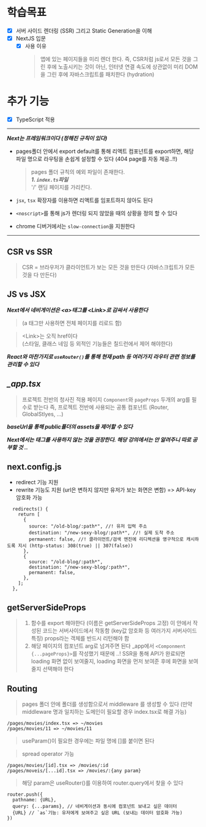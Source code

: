 # 학습목표

- [x] 서버 사이드 렌더링 (SSR) 그리고 Static Generation을 이해
- [x] NextJS 입문
  - [x] 사용 이유<br>
    > 앱에 있는 페이지들을 미리 렌더 한다. 즉, CSR처럼 js로서 모든 것을 그린 후에 노출시키는 것이 아닌, 인터넷 연결 속도에 상관없이 미리 DOM을 그린 후에 자바스크립트를 패치한다 (hydration)

# 추가 기능

- [x] TypeScript 적용

<hr>

**_Next는 프레임워크이다 (정해진 규칙이 있다)_**

- pages폴더 안에서 export default를 통해 리액트 컴포넌트를 export하면, 해당 파일 명으로 라우팅을 손쉽게 설정할 수 있다 (404 page를 자동 제공..!!)

  > pages 폴더 규칙의 예외 파일이 존재한다. <br>**_1. `index.ts`파일_** <br> '/' 랜딩 페이지를 가리킨다.

- `jsx`, `tsx` 확장자를 이용하면 리액트를 임포트하지 않아도 된다<br>
- `<noscript>`를 통해 js가 렌더링 되지 않았을 때의 상황을 정의 할 수 있다
- chrome 디버거에서는 `slow-connection`을 지원한다

<hr>

## CSR vs SSR

> CSR = 브라우저가 클라이언트가 보는 모든 것을 만든다 (자바스크립트가 모든 것을 다 만든다)

## JS vs JSX

**_Next에서 네비게이션은 \<a>태그를 \<Link>로 감싸서 사용한다_**

> (a 태그만 사용하면 전체 페이지를 리로드 함)<br>

> \<Link>는 오직 href이다 <br>(스타일, 클래스 네임 등 외적인 기능들은 칠드런에서 제어 해야한다)

**_React와 마찬가지로 `useRouter()`를 통해 현재 path 등 여러가지 라우터 관련 정보를 관리할 수 있다_**

## **_\_app.tsx_**

> 프로젝트 전반의 청사진 적용 페이지
> `Component`와 `pageProps` 두개의 arg를 필수로 받는다
> 즉, 프로젝트 전반에 사용되는 공통 컴포넌트 (Router, GlobalStlyes, ...)

**_baseUrl을 통해 public폴더의 assets을 제어할 수 있다_**

**_Next에서는 <img>태그를 사용하지 않는 것을 권장한다. 해당 강의에서는 안 알려주니 따로 공부할 것 .._**

## next.config.js

- redirect 기능 지원
- rewrite 기능도 지원 (url은 변하지 않지만 유저가 보는 화면은 변함) => API-key 암호화 가능

```
  redirects() {
    return [
      {
        source: "/old-blog/:path*", //! 유저 입력 주소
        destination: "/new-sexy-blog/:path*", //! 실제 도착 주소
        permanent: false, //! 클라이언트/검색 엔진에 리디렉션을 영구적으로 캐시하도록 지시 (http-status: 308(true) || 307(false))
      },
      {
        source: "/old-blog/:path*",
        destination: "/new-sexy-blog/:path*",
        permanent: false,
      },
    ];
  },
```

## getServerSideProps

> 1. 함수를 export 해야한다 (이름은 getServerSideProps 고정)
>    이 안에서 작성된 코드는 서버사이드에서 작동함 (key값 암호화 등 여러가지 서버사이드 특징)
>    props라는 객체를 반드시 리턴해야 함
> 2. 해당 페이지의 컴포넌트 arg로 넘겨주면 된다
>    \_app에서 `<Componment {...pageProps}>`를 작성했기 때문에 ..!
>    SSR을 통해 API가 완료되면 loading 화면 없이 보여줄지, loading 화면을 먼저 보여준 후에 화면을 보여줄지 선택해야 한다

## Routing

> pages 폴더 안에 폴더를 생성함으로서 middleware 를 생성할 수 있다 (만약 middleware 명과 일치하는 도메인이 필요할 경우 index.tsx로 해결 가능)

```
/pages/movies/index.tsx => ~/movies
/pages/movies/11 => ~/movies/11
```

> useParam()이 필요한 경우에는 파일 명에 []를 붙이면 된다

> spread operator 가능

```
/pages/movies/[id].tsx => /movies/:id
/pages/moveis/[...id].tsx => /movies/:{any param}
```

> 해당 param은 useRouter()를 이용하여 router.query에서 찾을 수 있다

```
router.push({
  pathname: {URL},
  query: {...params}, // 네비게이션과 동시에 컴포넌트 보내고 싶은 데이터
  {URL} // `as`기능: 유저에게 보여주고 싶은 URL (보내는 데이터 암호화 가능)
})
```
